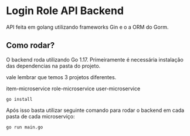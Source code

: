 # Login Role API Backend
API feita em golang utilizando frameworks Gin e o a ORM do Gorm.


## Como rodar?
O backend roda utilizando Go 1.17.
Primeiramente é necessária instalação das dependencias na pasta do projeto.

vale lembrar que temos 3 projetos diferentes.

item-microservice
role-microservice
user-microservice

```
go install
```
Após isso basta utilizar seguinte comando para rodar o backend em cada pasta de cada microserviço:
```
go run main.go
```


